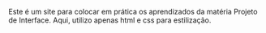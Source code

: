Este é um site para colocar em prática os aprendizados da matéria Projeto de Interface. Aqui, utilizo apenas html e css para estilização.
